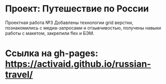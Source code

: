 # Проект: Путешествие по России

Проектная работа №3
Добавлены технологии grid верстки, познакомились с медиа-запросами и отзывчивостью,  получены навыки работы с макетом, закрепили flex и БЭМ.

Сcылка на gh-pages: https://activaid.github.io/russian-travel/
=======
